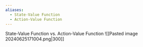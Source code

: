 ```yaml
---
aliases:
  - State-Value Function
  - Action-Value Function
---
```



State-Value Function vs. Action-Value Function
![[Pasted image 20240625171004.png|300]]